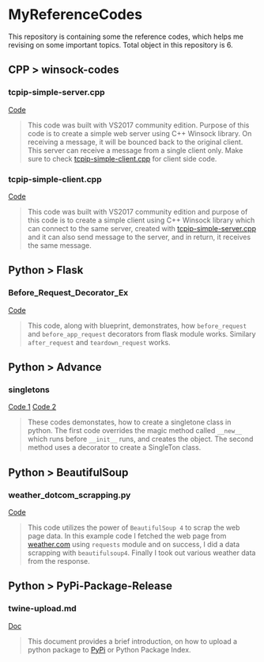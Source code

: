 # MyReferenceCodes

This repository is containing some the reference codes, which helps me revising on some important topics. Total object in this repository is 6.

## CPP > winsock-codes

### tcpip-simple-server.cpp
[Code](https://github.com/antaripchatterjee/MyReferenceCodes/blob/master/CPP/winsock-codes/tcpip-simple-server.cpp)
>This code was built with VS2017 community edition. Purpose of this code is to create a simple web server using C++ Winsock library. On receiving a message, it will be bounced back to the original client. This server can receive a message from a single client only. Make sure to check [tcpip-simple-client.cpp](https://github.com/antaripchatterjee/MyReferenceCodes/blob/master/CPP/winsock-codes/tcpip-simple-client.cpp) for client side code.

### tcpip-simple-client.cpp
[Code](https://github.com/antaripchatterjee/MyReferenceCodes/blob/master/CPP/winsock-codes/tcpip-simple-client.cpp)
>This code was built with VS2017 community edition and purpose of this code is to create a simple client using C++ Winsock library which can connect to the same server, created with [tcpip-simple-server.cpp](https://github.com/antaripchatterjee/MyReferenceCodes/blob/master/CPP/winsock-codes/tcpip-simple-server.cpp) and it can also send message to the server, and in return, it receives the same message.

## Python > Flask

### Before_Request_Decorator_Ex
[Code](https://github.com/antaripchatterjee/MyReferenceCodes/blob/master/Python/Flask/Before_Request_Decorator_Ex/before_request_dec_ex.py)
>This code, along with blueprint, demonstrates, how `before_request` and `before_app_request` decorators from flask module works. Similary `after_request` and `teardown_request` works.

## Python > Advance

### singletons
[Code 1](https://github.com/antaripchatterjee/MyReferenceCodes/blob/master/Python/Advance/singletons/method1.py)
[Code 2](https://github.com/antaripchatterjee/MyReferenceCodes/blob/master/Python/Advance/singletons/method2.py)
>These codes demonstates, how to create a singletone class in python. The first code overrides the magic method called `__new__` which runs before `__init__` runs, and creates the object. The second method uses a decorator to create a SingleTon class.

## Python > BeautifulSoup

### weather_dotcom_scrapping.py
[Code](https://github.com/antaripchatterjee/MyReferenceCodes/blob/master/Python/BeautifulSoup/weather_dotcom_scrapping.py)
>This code utilizes the power of `BeautifulSoup 4` to scrap the web page data. In this example code I fetched the web page from [weather.com](https://weather.com/en-IN/weather/today/l/22.57,88.36?par=google&temp=c) using `requests` module and on success, I did a data scrapping with `beautifulsoup4`. Finally I took out various weather data from the response.

## Python > PyPi-Package-Release

### twine-upload.md
[Doc](https://github.com/antaripchatterjee/MyReferenceCodes/blob/master/Python/PyPi-Package-Release/twine-upload.md)
>This document provides a brief introduction, on how to upload a python package to [PyPi](https://pypi.org/) or Python Package Index.
